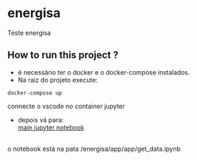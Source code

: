 # energisa
Teste energisa

## How to run this project ?
* é necessário ter o docker e o docker-compose instalados.<br/>
* Na raiz do projeto execute:<br/>
```
docker-compose up
```
connecte o vscode no container jupyter<br/>

* depois vá para:<br/>[main jupyter notebook](app/recomendation_system.ipynb)<br/><br/>

o notebook está na pata /energisa/app/app/get_data.ipynb
